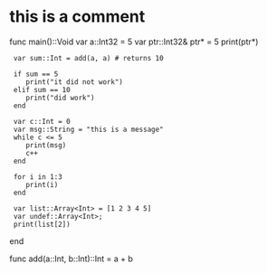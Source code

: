 # this is a comment
func main()::Void
     var a::Int32 = 5
     var ptr::Int32&
     ptr* = 5
     print(ptr*)
     
     var sum::Int = add(a, a) # returns 10

     if sum == 5
	    print("it did not work")
     elif sum == 10
	    print("did work")
     end

     var c::Int = 0
     var msg::String = "this is a message"
     while c <= 5
	    print(msg)	
	    c++
     end

     for i in 1:3
	    print(i)
     end

     var list::Array<Int> = [1 2 3 4 5]
     var undef::Array<Int>;
     print(list[2])
end

func add(a::Int, b::Int)::Int = a + b
